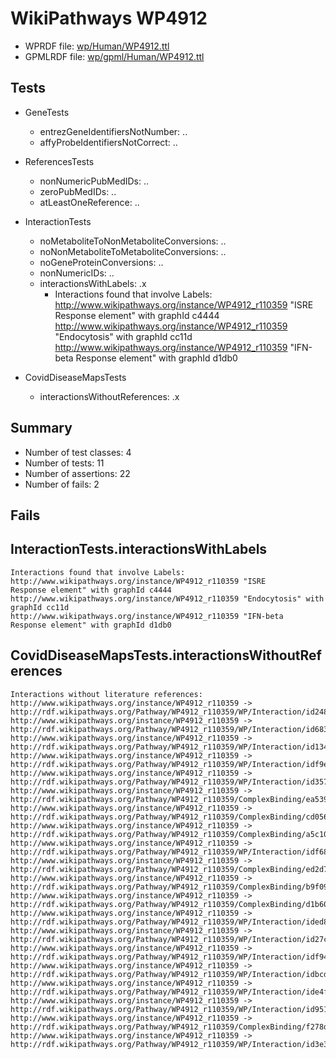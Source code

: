 # WikiPathways WP4912

* WPRDF file: [wp/Human/WP4912.ttl](../wp/Human/WP4912.ttl)
* GPMLRDF file: [wp/gpml/Human/WP4912.ttl](../wp/gpml/Human/WP4912.ttl)

## Tests

* GeneTests
    * entrezGeneIdentifiersNotNumber: ..
    * affyProbeIdentifiersNotCorrect: ..

* ReferencesTests
    * nonNumericPubMedIDs: ..
    * zeroPubMedIDs: ..
    * atLeastOneReference: ..

* InteractionTests
    * noMetaboliteToNonMetaboliteConversions: ..
    * noNonMetaboliteToMetaboliteConversions: ..
    * noGeneProteinConversions: ..
    * nonNumericIDs: ..
    * interactionsWithLabels: .x
        * Interactions found that involve Labels:
http://www.wikipathways.org/instance/WP4912_r110359 "ISRE 
Response element" with graphId c4444
http://www.wikipathways.org/instance/WP4912_r110359 "Endocytosis" with graphId cc11d
http://www.wikipathways.org/instance/WP4912_r110359 "IFN-beta
Response element" with graphId d1db0


* CovidDiseaseMapsTests
    * interactionsWithoutReferences: .x

## Summary

* Number of test classes: 4
* Number of tests: 11
* Number of assertions: 22
* Number of fails: 2

## Fails

## InteractionTests.interactionsWithLabels

```
Interactions found that involve Labels:
http://www.wikipathways.org/instance/WP4912_r110359 "ISRE 
Response element" with graphId c4444
http://www.wikipathways.org/instance/WP4912_r110359 "Endocytosis" with graphId cc11d
http://www.wikipathways.org/instance/WP4912_r110359 "IFN-beta
Response element" with graphId d1db0

```
## CovidDiseaseMapsTests.interactionsWithoutReferences

```
Interactions without literature references:
http://www.wikipathways.org/instance/WP4912_r110359 -> http://rdf.wikipathways.org/Pathway/WP4912_r110359/WP/Interaction/id2489aa99
http://www.wikipathways.org/instance/WP4912_r110359 -> http://rdf.wikipathways.org/Pathway/WP4912_r110359/WP/Interaction/id683cbfa3
http://www.wikipathways.org/instance/WP4912_r110359 -> http://rdf.wikipathways.org/Pathway/WP4912_r110359/WP/Interaction/id134a11f0
http://www.wikipathways.org/instance/WP4912_r110359 -> http://rdf.wikipathways.org/Pathway/WP4912_r110359/WP/Interaction/idf9e7dc0d
http://www.wikipathways.org/instance/WP4912_r110359 -> http://rdf.wikipathways.org/Pathway/WP4912_r110359/WP/Interaction/id3573c07
http://www.wikipathways.org/instance/WP4912_r110359 -> http://rdf.wikipathways.org/Pathway/WP4912_r110359/ComplexBinding/ea539
http://www.wikipathways.org/instance/WP4912_r110359 -> http://rdf.wikipathways.org/Pathway/WP4912_r110359/ComplexBinding/cd056
http://www.wikipathways.org/instance/WP4912_r110359 -> http://rdf.wikipathways.org/Pathway/WP4912_r110359/ComplexBinding/a5c10
http://www.wikipathways.org/instance/WP4912_r110359 -> http://rdf.wikipathways.org/Pathway/WP4912_r110359/WP/Interaction/idf68781f
http://www.wikipathways.org/instance/WP4912_r110359 -> http://rdf.wikipathways.org/Pathway/WP4912_r110359/ComplexBinding/ed2d7
http://www.wikipathways.org/instance/WP4912_r110359 -> http://rdf.wikipathways.org/Pathway/WP4912_r110359/ComplexBinding/b9f09
http://www.wikipathways.org/instance/WP4912_r110359 -> http://rdf.wikipathways.org/Pathway/WP4912_r110359/ComplexBinding/d1b60
http://www.wikipathways.org/instance/WP4912_r110359 -> http://rdf.wikipathways.org/Pathway/WP4912_r110359/WP/Interaction/ided8e62a3
http://www.wikipathways.org/instance/WP4912_r110359 -> http://rdf.wikipathways.org/Pathway/WP4912_r110359/WP/Interaction/id27cf2cc3
http://www.wikipathways.org/instance/WP4912_r110359 -> http://rdf.wikipathways.org/Pathway/WP4912_r110359/WP/Interaction/idf94c3c70
http://www.wikipathways.org/instance/WP4912_r110359 -> http://rdf.wikipathways.org/Pathway/WP4912_r110359/WP/Interaction/idbcd773be
http://www.wikipathways.org/instance/WP4912_r110359 -> http://rdf.wikipathways.org/Pathway/WP4912_r110359/WP/Interaction/ide4fe418d
http://www.wikipathways.org/instance/WP4912_r110359 -> http://rdf.wikipathways.org/Pathway/WP4912_r110359/WP/Interaction/id95166c5e
http://www.wikipathways.org/instance/WP4912_r110359 -> http://rdf.wikipathways.org/Pathway/WP4912_r110359/ComplexBinding/f278d
http://www.wikipathways.org/instance/WP4912_r110359 -> http://rdf.wikipathways.org/Pathway/WP4912_r110359/WP/Interaction/id3e37c065

```
